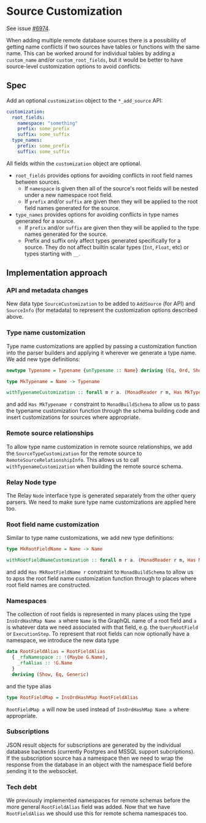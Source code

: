 # Source Customization


See issue [#6974](https://github.com/hasura/graphql-engine/issues/6974).

When adding multiple remote database sources there is a possibility of getting name conflicts if two sources have tables or functions with the same name.
This can be worked around for individual tables by adding a `custom_name` and/or `custom_root_fields`, but it would be better to have source-level customization options to avoid conflicts.

## Spec

Add an optional `customization` object to the `*_add_source` API:

```yaml
customization:
  root_fields:
    namespace: "something"
    prefix: some_prefix
    suffix: some_suffix
  type_names:
    prefix: some_prefix
    suffix: some_suffix
```
All fields within the `customization` object are optional. 

- `root_fields` provides options for avoiding conflicts in root field names between sources.
  - If `namespace` is given then all of the source's root fields will be nested under a new namespace root field.
  - If `prefix` and/or `suffix` are given then they will be applied to the root field names generated for the source.
- `type_names` provides options for avoiding conflicts in type names generated for a source.
  - If `prefix` and/or `suffix` are given then they will be applied to the type names generated for the source.
  - Prefix and suffix only affect types generated specifically for a source.
    They do not affect builtin scalar types (`Int`, `Float`, etc) or types starting with `__`.

## Implementation approach

### API and metadata changes

New data type `SourceCustomization` to be added to `AddSource` (for API) and `SourceInfo` (for metadata) to represent
the customization options described above.

### Type name customization

Type name customizations are applied by passing a customization function into the parser builders and applying it wherever we generate a type name.
We add new type definitions:
```haskell
newtype Typename = Typename {unTypename :: Name} deriving (Eq, Ord, Show, HasName, J.ToJSON)

type MkTypename = Name -> Typename

withTypenameCustomization :: forall m r a. (MonadReader r m, Has MkTypename r) => MkTypename -> m a -> m a
```
and add `Has MkTypename r` constraint to `MonadBuildSchema` to allow us to pass the typename customization
function through the schema building code and insert customizations for sources where appropriate.

### Remote source relationships

To allow type name customization in remote source relationships, we add the `SourceTypeCustomization` for the remote source to `RemoteSourceRelationshipInfo`.
This allows us to call `withTypenameCustomization` when building the remote source schema.

### Relay Node type

The Relay `Node` interface type is generated separately from the other query parsers.
We need to make sure type name customizations are applied here too.

### Root field name customization

Similar to type name customizations, we add new type definitions:
```haskell
type MkRootFieldName = Name -> Name

withRootFieldNameCustomization :: forall m r a. (MonadReader r m, Has MkRootFieldName r) => MkRootFieldName -> m a -> m a
```
and add `Has MkRootFieldName r` constraint to `MonadBuildSchema` to allow us to apss the root field name customization
function through to places where root field names are constructed.

### Namespaces

The collection of root fields is represented in many places using the type `InsOrdHashMap Name a` where `Name` is the GraphQL name of a root field and `a` is whatever data we need associated with that field, e.g. the `QueryRootField` or `ExecutionStep`. To represent that root fields can now optionally have a namespace, we introduce the new data type
```haskell
data RootFieldAlias = RootFieldAlias
  { _rfaNamespace :: !(Maybe G.Name),
    _rfaAlias :: !G.Name
  }
  deriving (Show, Eq, Generic)
```
and the type alias
```haskell
type RootFieldMap = InsOrdHashMap RootFieldAlias
```
`RootFieldMap a` will now be used instead of `InsOrdHashMap Name a` where appropriate.


### Subscriptions

JSON result objects for subscriptions are generated by the individual database backends (currently Postgres and MSSQL support subcriptions).
If the subscription source has a namespace then we need to wrap the response from the database in an object with the
namespace field before sending it to the websocket.

### Tech debt

We previously implemented namespaces for remote schemas before the more general `RootFieldAlias` field was added.
Now that we have `RootFieldAlias` we should use this for remote schema namespaces too.